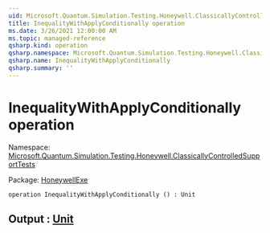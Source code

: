 ```yaml
---
uid: Microsoft.Quantum.Simulation.Testing.Honeywell.ClassicallyControlledSupportTests.InequalityWithApplyConditionally
title: InequalityWithApplyConditionally operation
ms.date: 3/26/2021 12:00:00 AM
ms.topic: managed-reference
qsharp.kind: operation
qsharp.namespace: Microsoft.Quantum.Simulation.Testing.Honeywell.ClassicallyControlledSupportTests
qsharp.name: InequalityWithApplyConditionally
qsharp.summary: ''
---
```


# InequalityWithApplyConditionally operation

Namespace: [Microsoft.Quantum.Simulation.Testing.Honeywell.ClassicallyControlledSupportTests](xref:Microsoft.Quantum.Simulation.Testing.Honeywell.ClassicallyControlledSupportTests)

Package: [HoneywellExe](https://nuget.org/packages/HoneywellExe)




```qsharp
operation InequalityWithApplyConditionally () : Unit
```


## Output : [Unit](xref:microsoft.quantum.lang-ref.unit)


